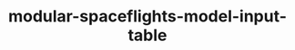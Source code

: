 ---
schema: default
title: modular-spaceflights-model-input-table
organization: demo_org
notes: type = kedro_datasets.pandas.parquet_dataset.ParquetDataset
resources:
  - name: modular-spaceflights-model-input-table
    url: 'https://github.com/ResponsibleAIML/django-kedro/tree/main/kedro-projects/demo-project-kedro/data/05_model_input/model_input_table.pq'
    format: pq
category:
  - 05-model-input
maintainer: 
maintainer_email: 
project:
  - modular-spaceflights
preview: |
  <table border="1" class="dataframe">
    <thead>
      <tr style="text-align: right;">
        <th></th>
        <th>shuttle_id</th>
        <th>company_id</th>
        <th>review_id</th>
        <th>engines</th>
        <th>passenger_capacity</th>
        <th>crew</th>
        <th>d_check_complete</th>
        <th>moon_clearance_complete</th>
        <th>iata_approved</th>
        <th>company_rating</th>
        <th>review_scores_rating</th>
        <th>price</th>
      </tr>
    </thead>
    <tbody>
      <tr>
        <th>0</th>
        <td>63561</td>
        <td>35029</td>
        <td>1</td>
        <td>1.0</td>
        <td>2</td>
        <td>1.0</td>
        <td>False</td>
        <td>False</td>
        <td>False</td>
        <td>1.00</td>
        <td>97</td>
        <td>1325.0</td>
      </tr>
      <tr>
        <th>1</th>
        <td>53260</td>
        <td>35029</td>
        <td>1354</td>
        <td>1.0</td>
        <td>2</td>
        <td>1.0</td>
        <td>False</td>
        <td>False</td>
        <td>False</td>
        <td>1.00</td>
        <td>98</td>
        <td>1325.0</td>
      </tr>
      <tr>
        <th>2</th>
        <td>51019</td>
        <td>35029</td>
        <td>1985</td>
        <td>1.0</td>
        <td>2</td>
        <td>1.0</td>
        <td>False</td>
        <td>False</td>
        <td>False</td>
        <td>1.00</td>
        <td>92</td>
        <td>1260.0</td>
      </tr>
      <tr>
        <th>3</th>
        <td>53898</td>
        <td>35029</td>
        <td>4879</td>
        <td>3.0</td>
        <td>5</td>
        <td>3.0</td>
        <td>False</td>
        <td>False</td>
        <td>False</td>
        <td>1.00</td>
        <td>98</td>
        <td>2196.0</td>
      </tr>
      <tr>
        <th>4</th>
        <td>36260</td>
        <td>30292</td>
        <td>2</td>
        <td>1.0</td>
        <td>2</td>
        <td>1.0</td>
        <td>True</td>
        <td>False</td>
        <td>False</td>
        <td>0.67</td>
        <td>90</td>
        <td>1780.0</td>
      </tr>
      <tr>
        <th>5</th>
        <td>32973</td>
        <td>30292</td>
        <td>16448</td>
        <td>1.0</td>
        <td>3</td>
        <td>3.0</td>
        <td>True</td>
        <td>False</td>
        <td>False</td>
        <td>0.67</td>
        <td>80</td>
        <td>1975.0</td>
      </tr>
      <tr>
        <th>6</th>
        <td>5333</td>
        <td>30292</td>
        <td>16449</td>
        <td>1.0</td>
        <td>2</td>
        <td>1.0</td>
        <td>True</td>
        <td>False</td>
        <td>False</td>
        <td>0.67</td>
        <td>60</td>
        <td>1754.0</td>
      </tr>
      <tr>
        <th>7</th>
        <td>23871</td>
        <td>30292</td>
        <td>16620</td>
        <td>1.0</td>
        <td>1</td>
        <td>1.0</td>
        <td>True</td>
        <td>False</td>
        <td>False</td>
        <td>0.67</td>
        <td>80</td>
        <td>1455.0</td>
      </tr>
      <tr>
        <th>8</th>
        <td>57015</td>
        <td>19032</td>
        <td>3</td>
        <td>1.0</td>
        <td>2</td>
        <td>0.0</td>
        <td>False</td>
        <td>False</td>
        <td>False</td>
        <td>0.67</td>
        <td>95</td>
        <td>1715.0</td>
      </tr>
      <tr>
        <th>9</th>
        <td>19134</td>
        <td>19032</td>
        <td>120</td>
        <td>1.0</td>
        <td>5</td>
        <td>2.0</td>
        <td>False</td>
        <td>False</td>
        <td>False</td>
        <td>0.67</td>
        <td>93</td>
        <td>2807.0</td>
      </tr>
    </tbody>
  </table>
---